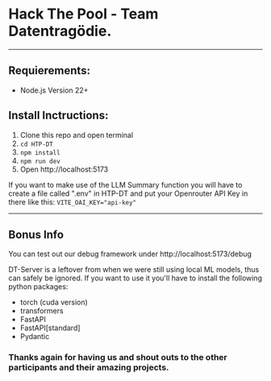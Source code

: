 # Hack The Pool - Team Datentragödie. 
---

## Requierements:

- Node.js Version 22+ 

## Install Inctructions:

1. Clone this repo and open terminal
2. ```cd HTP-DT```
3. ```npm install```
4. ```npm run dev```
5. Open http://localhost:5173

If you want to make use of the LLM Summary function you will have to create a file called ".env" in HTP-DT and put your Openrouter API Key in there like this: ```VITE_OAI_KEY="api-key"```

---

## Bonus Info

You can test out our debug framework under http://localhost:5173/debug

DT-Server is a leftover from when we were still using local ML models, thus can safely be ignored. If you want to use it you'll have to install the following python packages:
- torch (cuda version)
- transformers
- FastAPI
- FastAPI[standard]
- Pydantic

### Thanks again for having us and shout outs to the other participants and their amazing projects. 
